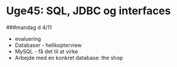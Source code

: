 # Uge45: SQL, JDBC og interfaces
###mandag d 4/11 
- evaluering
- Databaser - helikopterview
- MySQL - få det til at virke
- Arbejde med en konkret database: the shop

